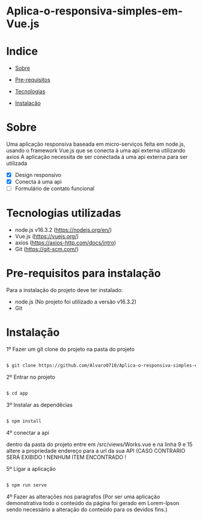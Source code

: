 # Aplica-o-responsiva-simples-em-Vue.js


# Indice

* [Sobre](#Sobre)

* [Pre-requisitos](Pre-requisitos)

* [Tecnologias](Tecnologias)

* [Instalação](Instalação)

# Sobre

Uma aplicação responsiva baseada em micro-serviços feita em node.js, usando o framework Vue.js que se conecta á uma api externa utilizando axios
A aplicação necessita de ser conectada á uma api externa para ser utilizada

- [x] Design responsivo
- [x] Conecta á uma api
- [ ] Formulário de contato funcional

# Tecnologias utilizadas

* node.js v16.3.2 (https://nodejs.org/en/)
* Vue.js (https://vuejs.org/)
* axios (https://axios-http.com/docs/intro)
* Git (https://git-scm.com/)

# Pre-requisitos para instalação
Para a instalação do projeto deve ter instalado:

* node.js (No projeto foi utilizado a versão v16.3.2)
* Git

# Instalação

1º Fazer um git clone do projeto na pasta do projeto

``` bash

$ git clone https://github.com/Alvaro0710/Aplica-o-responsiva-simples-em-Vue.js.git

``` 
2º Entrar no projeto

``` bash

$ cd app

```

3º Instalar as dependêcias

``` bash

$ npm install

```


4º conectar a api

dentro da pasta do projeto entre em /src/views/Works.vue e na linha 9 e 15 altere a propriedade endereço para a url da  sua API (CASO CONTRARIO SERÁ EXIBIDO ! NENHUM ITEM ENCONTRADO !

5º Ligar a aplicação 

```bash

$ npm run serve

```

4º Fazer as alterações nos paragrafos (Por ser uma aplicação demonstrativa todo o conteúdo da página foi gerado em Lorem-Ipson sendo necessário a alteração do conteúdo para os devidos fins.)



